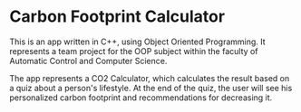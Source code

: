 # Carbon Footprint Calculator

This is an app written in C++, using Object Oriented Programming. It represents a team project for the OOP subject within the faculty of Automatic Control and Computer Science. 

The app represents a CO2 Calculator, which calculates the result based on a quiz about a person's lifestyle. At the end of the quiz, the user will see his personalized carbon footprint and recommendations for decreasing it.
